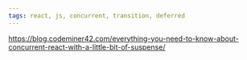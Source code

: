 ```yaml
---
tags: react, js, concurrent, transition, deferred
---
```

https://blog.codeminer42.com/everything-you-need-to-know-about-concurrent-react-with-a-little-bit-of-suspense/